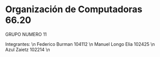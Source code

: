 # Organización de Computadoras 66.20 
GRUPO NUMERO 11

Integrantes: \n
    Federico Burman       104112 \n
    Manuel Longo Elia     102425 \n
    Azul Zaietz           102214 \n

